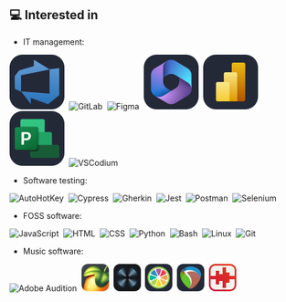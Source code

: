 ## 💻 Interested in

* IT management:

<img src="./azure-devops.svg" alt="Azure DevOps" title="Azure DevOps"/> &nbsp;<img src="https://skillicons.dev/icons?i=gitlab" alt="GitLab" title="GitLab"/> &nbsp;<img src="https://skillicons.dev/icons?i=figma" alt="Figma" title="Figma"/> &nbsp;<img src="./ms-365.svg" alt="Microsoft 365" title="Microsoft 365"/> &nbsp;<img src="./power-bi.svg" alt="Power BI" title="Power BI"/> &nbsp;<img src="./ms-project.svg" alt="Microsoft Project" title="Microsoft Project"/> &nbsp;<img src="https://skillicons.dev/icons?i=vscodium" alt="VSCodium" title="VSCodium"/>

* Software testing:

<img src="https://autohotkey.com/static/ahk76.png" height="49" alt="AutoHotKey" title="AutoHotKey"/> &nbsp;<img src="https://skillicons.dev/icons?i=cypress&theme=light" alt="Cypress" title="Cypress"/> &nbsp;<img src="https://skillicons.dev/icons?i=gherkin" alt="Gherkin" title="Gherkin"/> &nbsp;<img src="https://skillicons.dev/icons?i=jest" alt="Jest" title="Jest"/> &nbsp;<img src="https://skillicons.dev/icons?i=postman" alt="Postman" title="Postman"/> &nbsp;<img src="https://skillicons.dev/icons?i=selenium" alt="Selenium" title="Selenium"/>

* FOSS software:

<img src="https://skillicons.dev/icons?i=js" alt="JavaScript" title="JavaScript"/> &nbsp;<img src="https://skillicons.dev/icons?i=html" alt="HTML" title="HTML"/> &nbsp;<img src="https://skillicons.dev/icons?i=css" alt="CSS" title="CSS"/> &nbsp;<img src="https://skillicons.dev/icons?i=python" alt="Python" title="Python"/> &nbsp;<img src="https://skillicons.dev/icons?i=bash" alt="Bash" title="Bash"/> &nbsp;<img src="https://skillicons.dev/icons?i=linux&theme=light" alt="Linux" title="Linux"/> &nbsp;<img src="https://skillicons.dev/icons?i=git" alt="Git" title="Git"/>

* Music software:

<img src="https://skillicons.dev/icons?i=au" alt="Adobe Audition" title="Adobe Audition"/> &nbsp;<img src="./FL-Studio.png" height="48" alt="FL Studio" title="FL Studio"/> &nbsp;<img src="./izotope_rx.png" height="48" alt="iZotope RX" title="iZotope RX"/> &nbsp;<img src="./juce.svg" height="48" alt="JUCE Framework" title="JUCE Framework"/> &nbsp;<img src="./reaper-icon-69.png" height=48 alt="REAPER" title="REAPER"/> &nbsp;<img src="./tenacity.svg" height=48 alt="Tenacity" title="Tenacity"/>
